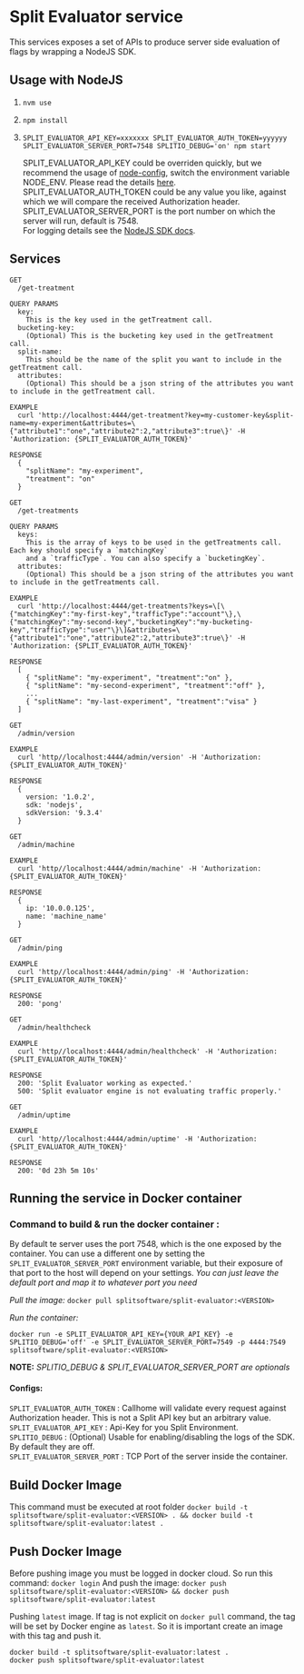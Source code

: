 # Split Evaluator service

This services exposes a set of APIs to produce server side evaluation of flags by wrapping a NodeJS SDK.

## Usage with NodeJS

1. `nvm use`
2. `npm install`
3. `SPLIT_EVALUATOR_API_KEY=xxxxxxx SPLIT_EVALUATOR_AUTH_TOKEN=yyyyyy SPLIT_EVALUATOR_SERVER_PORT=7548 SPLITIO_DEBUG='on' npm start`

   SPLIT_EVALUATOR_API_KEY could be overriden quickly, but we recommend the usage of [node-config](https://github.com/lorenwest/node-config#quick-start),
   switch the environment variable NODE_ENV. Please read the details [here](https://github.com/lorenwest/node-config#quick-start).  
   SPLIT_EVALUATOR_AUTH_TOKEN could be any value you like, against which we will compare the received Authorization header.
   SPLIT_EVALUATOR_SERVER_PORT is the port number on which the server will run, default is 7548.  
   For logging details see the [NodeJS SDK docs](https://docs.split.io/docs/nodejs-sdk-overview#section-logging).  

## Services

    GET
      /get-treatment

    QUERY PARAMS
      key:
        This is the key used in the getTreatment call.
      bucketing-key:
        (Optional) This is the bucketing key used in the getTreatment call.
      split-name:
        This should be the name of the split you want to include in the getTreatment call.
      attributes:
        (Optional) This should be a json string of the attributes you want to include in the getTreatment call.

    EXAMPLE
      curl 'http://localhost:4444/get-treatment?key=my-customer-key&split-name=my-experiment&attributes=\{"attribute1":"one","attribute2":2,"attribute3":true\}' -H 'Authorization: {SPLIT_EVALUATOR_AUTH_TOKEN}'

    RESPONSE
      {
        "splitName": "my-experiment",
        "treatment": "on"
      }

    GET
      /get-treatments

    QUERY PARAMS
      keys:
        This is the array of keys to be used in the getTreatments call. Each key should specify a `matchingKey` 
        and a `trafficType`. You can also specify a `bucketingKey`.
      attributes:
        (Optional) This should be a json string of the attributes you want to include in the getTreatments call.

    EXAMPLE
      curl 'http://localhost:4444/get-treatments?keys=\[\{"matchingKey":"my-first-key","trafficType":"account"\},\{"matchingKey":"my-second-key","bucketingKey":"my-bucketing-key","trafficType":"user"\}\]&attributes=\{"attribute1":"one","attribute2":2,"attribute3":true\}' -H 'Authorization: {SPLIT_EVALUATOR_AUTH_TOKEN}'

    RESPONSE
      [
        { "splitName": "my-experiment", "treatment":"on" },
        { "splitName": "my-second-experiment", "treatment":"off" },
        ...
        { "splitName": "my-last-experiment", "treatment":"visa" }
      ]

    GET 
      /admin/version

    EXAMPLE 
      curl 'http//localhost:4444/admin/version' -H 'Authorization: {SPLIT_EVALUATOR_AUTH_TOKEN}'
      
    RESPONSE
      {
        version: '1.0.2',
        sdk: 'nodejs',
        sdkVersion: '9.3.4'
      }

    GET 
      /admin/machine

    EXAMPLE 
      curl 'http//localhost:4444/admin/machine' -H 'Authorization: {SPLIT_EVALUATOR_AUTH_TOKEN}'
      
    RESPONSE
      {
        ip: '10.0.0.125',
        name: 'machine_name'
      }
    
    GET 
      /admin/ping

    EXAMPLE 
      curl 'http//localhost:4444/admin/ping' -H 'Authorization: {SPLIT_EVALUATOR_AUTH_TOKEN}'
      
    RESPONSE
      200: 'pong'
    
    GET 
      /admin/healthcheck

    EXAMPLE 
      curl 'http//localhost:4444/admin/healthcheck' -H 'Authorization: {SPLIT_EVALUATOR_AUTH_TOKEN}'
      
    RESPONSE
      200: 'Split Evaluator working as expected.'
      500: 'Split evaluator engine is not evaluating traffic properly.'

    GET 
      /admin/uptime

    EXAMPLE 
      curl 'http//localhost:4444/admin/uptime' -H 'Authorization: {SPLIT_EVALUATOR_AUTH_TOKEN}'
      
    RESPONSE
      200: '0d 23h 5m 10s'


## Running the service in Docker container

### Command to build & run the docker container :
By default te server uses the port 7548, which is the one exposed by the container.
You can use a different one by setting the `SPLIT_EVALUATOR_SERVER_PORT` environment variable,
but their exposure of that port to the host will depend on your settings.
_You can just leave the default port and map it to whatever port you need_

*Pull the image:* `docker pull splitsoftware/split-evaluator:<VERSION>`  

*Run the container:*  

```shell
docker run -e SPLIT_EVALUATOR_API_KEY={YOUR_API_KEY} -e SPLITIO_DEBUG='off' -e SPLIT_EVALUATOR_SERVER_PORT=7549 -p 4444:7549 splitsoftware/split-evaluator:<VERSION>
```

**NOTE:** *SPLITIO_DEBUG & SPLIT_EVALUATOR_SERVER_PORT are optionals*

#### Configs:
`SPLIT_EVALUATOR_AUTH_TOKEN` : Callhome will validate every request against Authorization header. This is not a Split API key but an arbitrary value.  
`SPLIT_EVALUATOR_API_KEY` : Api-Key for you Split Environment.  
`SPLITIO_DEBUG` : (Optional) Usable for enabling/disabling the logs of the SDK. By default they are off.  
`SPLIT_EVALUATOR_SERVER_PORT` :  TCP Port of the server inside the container.

## Build Docker Image
This command must be executed at root folder
`docker build -t splitsoftware/split-evaluator:<VERSION> . && docker build -t splitsoftware/split-evaluator:latest .`

## Push Docker Image
Before pushing image you must be logged in docker cloud. So run this command:
`docker login`
And push the image:
`docker push splitsoftware/split-evaluator:<VERSION> && docker push splitsoftware/split-evaluator:latest`

Pushing `latest` image. If tag is not explicit on `docker pull` command, the tag will be set by Docker engine as `latest`. So it is important create an image with this tag and push it.

```shell
docker build -t splitsoftware/split-evaluator:latest .
docker push splitsoftware/split-evaluator:latest
```
